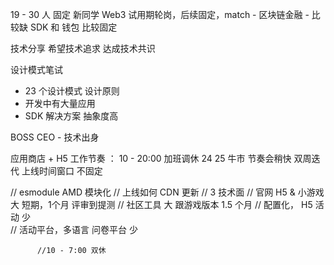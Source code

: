 19 - 30 人
固定
新同学 Web3 
试用期轮岗，后续固定，match - 
区块链金融 - 比较缺
SDK  和 钱包 比较固定

技术分享  希望技术追求
达成技术共识

设计模式笔试 
  * 23 个设计模式  设计原则
  * 开发中有大量应用
  * SDK 解决方案 抽象度高
   
BOSS CEO - 技术出身

应用商店 + H5 
工作节奏 ： 10 - 20:00
加班调休
24 25 牛市 节奏会稍快
双周迭代 上线时间窗口 不固定


  // esmodule AMD 模块化
        // 上线如何 CDN 更新
        // 3 技术面
        // 官网 H5 & 小游戏 大 短期，1个月 评审到提测
        // 社区工具  大  跟游戏版本 1.5 个月
        // 配置化， H5 活动 少  
         // 活动平台，多语言 问卷平台 少

          //10 - 7:00 双休




















